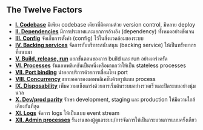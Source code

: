## The Twelve Factors

<ul class="list pl0">
    <li class="pv4 pv4-ns bb b--black-10"><b class="db f4 mb1"><a href="./codebase" class="link purple underline-hover">I. Codebase</a></b>
        <span class="f4 db lh-copy">มีเพียง codebase เดียวที่ติดตามด้วย version control, มีหลาย deploy</span>
    </li>
    <li class="pv4 pv4-ns bb b--black-10"><b class="db f4 mb1"><a href="./dependencies" class="link purple underline-hover">II. Dependencies</a></b>
        <span class="f4 db lh-copy">มีการประกาศและแยกการอ้างอิง (dependency) ทั้งหมดอย่างชัดเจน</span>
    </li>
    <li class="pv4 pv4-ns bb b--black-10"><b class="db f4 mb1"><a href="./config" class="link purple underline-hover">III. Config</a></b>
        <span class="f4 db lh-copy">จัดเก็บการตั้งค่า (config) ไว้ในสิ่งแวดล้อมของระบบ</span>
    </li>
    <li class="pv4 pv4-ns bb b--black-10"><b class="db f4 mb1"><a href="./backing-services" class="link purple underline-hover">IV. Backing services</a></b>
        <span class="f4 db lh-copy">จัดการกับบริการสนับสนุน (backing service) ให้เป็นทรัพยากรที่แนบมา</span>
    </li>
    <li class="pv4 pv4-ns bb b--black-10"><b class="db f4 mb1"><a href="./build-release-run" class="link purple underline-hover">V. Build, release, run</a></b>
        <span class="f4 db lh-copy">แยกขั้นตอนของการ build และ run อย่างเคร่งครัด</span>
    </li>
    <li class="pv4 pv4-ns bb b--black-10"><b class="db f4 mb1"><a href="./processes" class="link purple underline-hover">VI. Processes</a></b>
        <span class="f4 db lh-copy">รันแอพพลิเคชันเป็นหนึ่งหรือมากกว่าให้เป็น stateless processes</span>
    </li>
    <li class="pv4 pv4-ns bb b--black-10"><b class="db f4 mb1"><a href="./port-binding" class="link purple underline-hover">VII. Port binding</a></b>
        <span class="f4 db lh-copy">นำออกบริการด้วยการเชื่อมโยง port</span>
    </li>
    <li class="pv4 pv4-ns bb b--black-10"><b class="db f4 mb1"><a href="./concurrency" class="link purple underline-hover">VIII. Concurrency</a></b>
        <span class="f4 db lh-copy">ขยายออกของแอพพลิเคชันด้วยรูปแบบ process</span>
    </li>
    <li class="pv4 pv4-ns bb b--black-10"><b class="db f4 mb1"><a href="./disposability" class="link purple underline-hover">IX. Disposability</a></b>
        <span class="f4 db lh-copy">เพิ่มความแข็งแกร่งด้วยการเริ่มต้นระบบอย่างรวดเร็วและปิดระบบอย่างนุ่มนวล</span>
    </li>
    <li class="pv4 pv4-ns bb b--black-10"><b class="db f4 mb1"><a href="./dev-prod-parity" class="link purple underline-hover">X. Dev/prod parity</a></b>
        <span class="f4 db lh-copy">รักษา development, staging และ production ให้มีความใกล้เคียงกันที่สุด</span>
    </li>
    <li class="pv4 pv4-ns bb b--black-10"><b class="db f4 mb1"><a href="./logs" class="link purple underline-hover">XI. Logs</a></b>
        <span class="f4 db lh-copy">จัดการ logs ให้เป็นแบบ event stream</span>
    </li>
    <li class="pv4 pv4-ns bb b--black-10"><b class="db f4 mb1"><a href="./admin-processes" class="link purple underline-hover">XII. Admin processes</a></b>
        <span class="f4 db lh-copy">รันงานของผู้ดูแลระบบ/การจัดการให้เป็นกระบวนการแบบครั้งเดียว</span>
    </li>
</ul>
